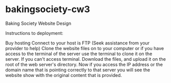 # bakingsociety-cw3
Baking Society Website Design

Instructions to deployment:

Buy hosting
Connect to your host is FTP (Seek assistance from your provider to help)
Clone the website files on to your computer or if you have access to the terminal of the server use the terminal to clone it on the server.
If you can't access terminal. Download the files, and upload it on the root of the web server's directory.
Now if you access the IP address or the domain name that is pointing correctly to that server you will see the website show with the original content that is provided.
